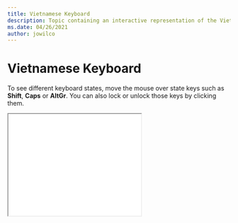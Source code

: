 ```yaml
--- 
title: Vietnamese Keyboard 
description: Topic containing an interactive representation of the Vietnamese Keyboard 
ms.date: 04/26/2021 
author: jowilco 
--- 
```

 
# Vietnamese Keyboard 
 
To see different keyboard states, move the mouse over state keys such as **Shift**, **Caps** or **AltGr**. You can also lock or unlock those keys by clicking them. 
 
<iframe src="kbdvntc.html" height="230"></iframe> 
